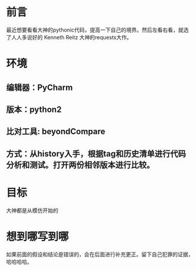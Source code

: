 # 前言

最近想要看看大神的pythonic代码，提高一下自己的境界。然后左看右看，就选了人人多说好的 Kenneth Reitz 大神的requests大作。

# 环境

## 编辑器：PyCharm
## 版本：python2
## 比对工具: beyondCompare
## 方式：从history入手，根据tag和历史清单进行代码分析和测试。打开两份相邻版本进行比较。

# 目标
大神都是从模仿开始的

# 想到哪写到哪
如果前面的假设和结论是错误的，会在后面进行补充更正。留下自己犯罪的证据，哈哈哈哈。